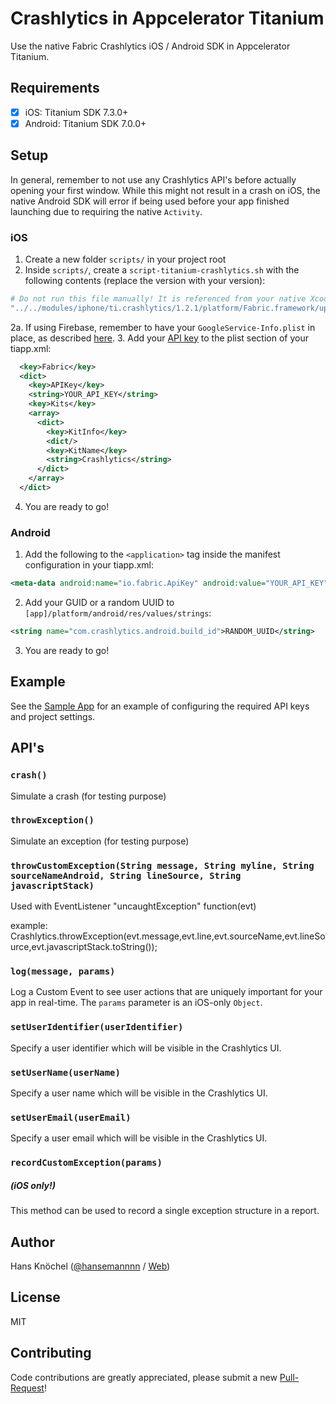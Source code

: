 # Crashlytics in Appcelerator Titanium

Use the native Fabric Crashlytics iOS / Android SDK in Appcelerator Titanium.

## Requirements

- [x] iOS: Titanium SDK 7.3.0+
- [x] Android: Titanium SDK 7.0.0+

## Setup

In general, remember to not use any Crashlytics API's before actually opening your first window. While this might not result
in a crash on iOS, the native Android SDK will error if being used before your app finished launching due to requiring the
native `Activity`.

### iOS

1. Create a new folder `scripts/` in your project root
2. Inside `scripts/`, create a `script-titanium-crashlytics.sh` with the following contents (replace the version with your version):
```sh
# Do not run this file manually! It is referenced from your native Xcode project
"../../modules/iphone/ti.crashlytics/1.2.1/platform/Fabric.framework/uploadDSYM" <YOUR_API_KEY> <YOUR_SECRET_KEY>
```
2a. If using Firebase, remember to have your `GoogleService-Info.plist` in place, as described [here](https://github.com/hansemannn/titanium-firebase).
3. Add your [API key](https://fabric.io/kits/ios/crashlytics/manual-install?step=2) to the plist section of your tiapp.xml:
```xml
  <key>Fabric</key>
  <dict>
    <key>APIKey</key>
    <string>YOUR_API_KEY</string>
    <key>Kits</key>
    <array>
      <dict>
        <key>KitInfo</key>
        <dict/>
        <key>KitName</key>
        <string>Crashlytics</string>
      </dict>
    </array>
  </dict>
```
4. You are ready to go!

### Android

1. Add the following to the `<application>` tag inside the manifest configuration in your tiapp.xml:
```xml
<meta-data android:name="io.fabric.ApiKey" android:value="YOUR_API_KEY" />
```
2. Add your GUID or a random UUID to `[app]/platform/android/res/values/strings`:
```xml
<string name="com.crashlytics.android.build_id">RANDOM_UUID</string>
```
3. You are ready to go!

## Example

See the [Sample App](https://github.com/hansemannn/titanium-crashlytics-demo/blob/master/README.md) for an example of configuring
the required API keys and project settings.

## API's

### `crash()`

Simulate a crash (for testing purpose)

### `throwException()`

Simulate an exception (for testing purpose)


### `throwCustomException(String message, String myline, String sourceNameAndroid, String lineSource, String javascriptStack)`

Used with EventListener "uncaughtException" function(evt)

example:             Crashlytics.throwException(evt.message,evt.line,evt.sourceName,evt.lineSource,evt.javascriptStack.toString());

### `log(message, params)`

Log a Custom Event to see user actions that are uniquely important for your app in real-time.
The `params` parameter is an iOS-only `Object`.

### `setUserIdentifier(userIdentifier)`

Specify a user identifier which will be visible in the Crashlytics UI.

### `setUserName(userName)`

Specify a user name which will be visible in the Crashlytics UI.

### `setUserEmail(userEmail)`

Specify a user email which will be visible in the Crashlytics UI.

### `recordCustomException(params)`

##### (iOS only!)

This method can be used to record a single exception structure in a report.

## Author

Hans Knöchel ([@hansemannnn](https://twitter.com/hansemannnn) / [Web](https://hans-knoechel.de))

## License

MIT

## Contributing

Code contributions are greatly appreciated, please submit a new [Pull-Request](https://github.com/hansemannn/titanium-crashlytics/pull/new/master)!

